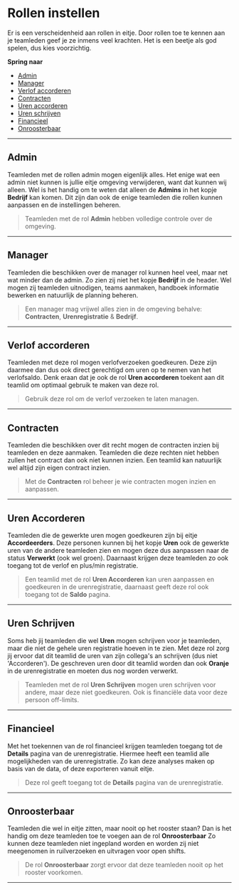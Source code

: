 # Rollen instellen

Er is een verscheidenheid aan rollen in eitje. Door rollen toe te kennen aan je teamleden geef je ze inmens veel krachten. Het is een beetje als god spelen, dus kies voorzichtig.


**Spring naar**
* [Admin](rollen?id=admin)
* [Manager](rollen?id=manager)
* [Verlof accorderen](rollen?id=verlof-accorderen)
* [Contracten](rollen?id=contracten)
* [Uren accorderen](rollen?id=uren-accorderen)
* [Uren schrijven](rollen?id=uren-schrijven)
* [Financieel](rollen?id=financieel)
* [Onroosterbaar](rollen?id=onroosterbaar)


---

## Admin

Teamleden met de rollen admin mogen eigenlijk alles. Het enige wat een admin niet kunnen is jullie eitje omgeving verwijderen, want dat kunnen wij alleen. Wel is het handig om te weten dat alleen de **Admins** in het kopje **Bedrijf** kan komen. Dit zijn dan ook de enige teamleden die rollen kunnen aanpassen en de instellingen beheren. 

> Teamleden met de rol **Admin** hebben volledige controle over de omgeving.

---

## Manager

Teamleden die beschikken over de manager rol kunnen heel veel, maar net wat minder dan de admin. Zo zien zij niet het kopje **Bedrijf** in de header. Wel mogen zij teamleden uitnodigen, teams aanmaken, handboek informatie bewerken en natuurlijk de planning beheren. 

> Een manager mag vrijwel alles zien in de omgeving behalve: **Contracten**, **Urenregistratie** & **Bedrijf**.

---

## Verlof accorderen

Teamleden met deze rol mogen verlofverzoeken goedkeuren. Deze zijn daarmee dan dus ook direct gerechtigd om uren op te nemen van het verlofsaldo. Denk eraan dat je ook de rol **Uren accorderen** toekent aan dit teamlid om optimaal gebruik te maken van deze rol.

> Gebruik deze rol om de verlof verzoeken te laten managen.

---

## Contracten

Teamleden die beschikken over dit recht mogen de contracten inzien bij teamleden en deze aanmaken. Teamleden die deze rechten niet hebben zullen het contract dan ook niet kunnen inzien. Een teamlid kan natuurlijk wel altijd zijn eigen contract inzien.

> Met de **Contracten** rol beheer je wie contracten mogen inzien en aanpassen.


---

## Uren Accorderen

Teamleden die de gewerkte uren mogen goedkeuren zijn bij eitje **Accordeerders**. Deze personen kunnen bij het kopje **Uren** ook de gewerkte uren van de andere teamleden zien en mogen deze dus aanpassen naar de status **Verwerkt** (ook wel groen). Daarnaast krijgen deze teamleden zo ook toegang tot de verlof en plus/min registratie.

> Een teamlid met de rol **Uren Accorderen** kan uren aanpassen en goedkeuren in de urenregistratie, daarnaast geeft deze rol ook toegang tot de **Saldo** pagina. 

---

## Uren Schrijven

Soms heb jij teamleden die wel **Uren** mogen schrijven voor je teamleden, maar die niet de gehele uren registratie hoeven in te zien. Met deze rol zorg jij ervoor dat dit teamlid de uren van zijn collega's an schrijven (dus niet 'Accorderen'). De geschreven uren door dit teamlid worden dan ook **Oranje** in de urenregistratie en moeten dus nog worden verwerkt.

> Teamleden met de rol **Uren Schrijven** mogen uren schrijven voor andere, maar deze niet goedkeuren. Ook is financiële data voor deze persoon off-limits.

---

## Financieel

Met het toekennen van de rol financieel krijgen teamleden toegang tot de **Details** pagina van de urenregistratie. Hiermee heeft een teamlid alle mogelijkheden van de urenregistratie. Zo kan deze analyses maken op basis van de data, of deze exporteren vanuit eitje. 

> Deze rol geeft toegang tot de **Details** pagina van de urenregistratie.


---

## Onroosterbaar

Teamleden die wel in eitje zitten, maar nooit op het rooster staan? Dan is het handig om deze teamleden toe te voegen aan de rol **Onroosterbaar** Zo kunnen deze teamleden niet ingepland worden en worden zij niet meegenomen in ruilverzoeken en uitvragen voor open shifts.

> De rol **Onroosterbaar** zorgt ervoor dat deze teamleden nooit op het rooster voorkomen.

---